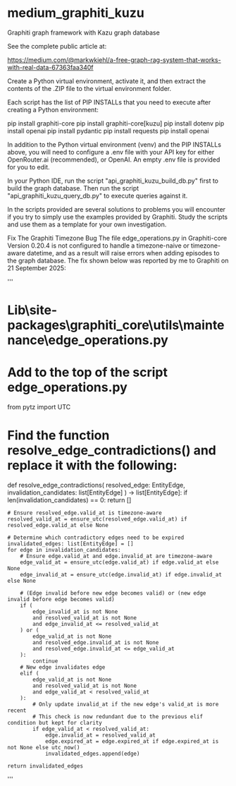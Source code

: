 # medium_graphiti_kuzu
Graphiti graph framework with Kazu graph database

See the complete public article at:

https://medium.com/@markwkiehl/a-free-graph-rag-system-that-works-with-real-data-67363faa340f


Create a Python virtual environment, activate it, and then extract the contents of the .ZIP file to the virtual environment folder. 

Each script has the list of PIP INSTALLs that you need to execute after creating a Python environment:

pip install graphiti-core
pip install graphiti-core[kuzu]
pip install dotenv
pip install openai
pip install pydantic
pip install requests
pip install openai

In addition to the Python virtual environment (venv) and the PIP INSTALLs above, you will need to configure a .env file with your API key for either OpenRouter.ai (recommended), or OpenAI. An empty .env file is provided for you to edit. 

In your Python IDE, run the script "api_graphiti_kuzu_build_db.py" first to build the graph database. Then run the script "api_graphiti_kuzu_query_db.py" to execute queries against it.

In the scripts provided are several solutions to problems you will encounter if you try to simply use the examples provided by Graphiti. Study the scripts and use them as a template for your own investigation.

Fix The Graphiti Timezone Bug
The file edge_operations.py in Graphiti-core Version 0.20.4 is not configured to handle a timezone-naive or timezone-aware datetime, and as a result will raise errors when adding episodes to the graph database. The fix shown below was reported by me to Graphiti on 21 September 2025:

'''

# Lib\site-packages\graphiti_core\utils\maintenance\edge_operations.py

# Add to the top of the script edge_operations.py
from pytz import UTC

# Find the function resolve_edge_contradictions() and replace it with the following:

def resolve_edge_contradictions(
    resolved_edge: EntityEdge, invalidation_candidates: list[EntityEdge]
) -> list[EntityEdge]:
    if len(invalidation_candidates) == 0:
        return []

    # Ensure resolved_edge.valid_at is timezone-aware
    resolved_valid_at = ensure_utc(resolved_edge.valid_at) if resolved_edge.valid_at else None

    # Determine which contradictory edges need to be expired
    invalidated_edges: list[EntityEdge] = []
    for edge in invalidation_candidates:
        # Ensure edge.valid_at and edge.invalid_at are timezone-aware
        edge_valid_at = ensure_utc(edge.valid_at) if edge.valid_at else None
        edge_invalid_at = ensure_utc(edge.invalid_at) if edge.invalid_at else None

        # (Edge invalid before new edge becomes valid) or (new edge invalid before edge becomes valid)
        if (
            edge_invalid_at is not None
            and resolved_valid_at is not None
            and edge_invalid_at <= resolved_valid_at
        ) or (
            edge_valid_at is not None
            and resolved_edge.invalid_at is not None
            and resolved_edge.invalid_at <= edge_valid_at
        ):
            continue
        # New edge invalidates edge
        elif (
            edge_valid_at is not None
            and resolved_valid_at is not None
            and edge_valid_at < resolved_valid_at
        ):
            # Only update invalid_at if the new edge's valid_at is more recent
            # This check is now redundant due to the previous elif condition but kept for clarity
            if edge_valid_at < resolved_valid_at:
                edge.invalid_at = resolved_valid_at
                edge.expired_at = edge.expired_at if edge.expired_at is not None else utc_now()
                invalidated_edges.append(edge)
    
    return invalidated_edges
'''
